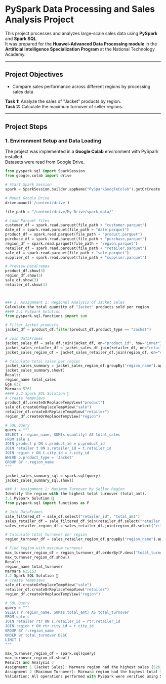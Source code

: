 # PySpark Data Processing and Sales Analysis Project 

This project processes and analyzes large-scale sales data using **PySpark** and **Spark SQL**.  
It was prepared for the **Huawei-Advanced Data Processing module** in the **Artificial Intelligence Specialization Program** at the National Technology Academy.

---

## Project Objectives

- Compare sales performance across different regions by processing sales data.

**Task 1:** Analyze the sales of "Jacket" products by region.  
**Task 2:** Calculate the maximum turnover of seller regions.

---

## Project Steps

### 1. Environment Setup and Data Loading

The project was implemented in a **Google Colab** environment with PySpark installed.  
Datasets were read from Google Drive.

```python
from pyspark.sql import SparkSession
from google.colab import drive

# Start Spark Session
spark = SparkSession.builder.appName("PySparkGoogleColab").getOrCreate()

# Mount Google Drive
drive.mount('/content/drive')

file_path = "/content/drive/My Drive/spark_data/"

# Load Parquet files
customer_df = spark.read.parquet(file_path + "customer.parquet")
date_df = spark.read.parquet(file_path + "date.parquet")
product_df = spark.read.parquet(file_path + "product.parquet")
purchase_df = spark.read.parquet(file_path + "purchase.parquet")
region_df = spark.read.parquet(file_path + "region.parquet")
retailer_df = spark.read.parquet(file_path + "retailer.parquet")
sale_df = spark.read.parquet(file_path + "sale.parquet")
supplier_df = spark.read.parquet(file_path + "supplier.parquet")

# Preview DataFrames
product_df.show(3)
region_df.show(3)
sale_df.show(3)
retailer_df.show(3)



### 2. Assignment 1: Regional Analysis of Jacket Sales
Calculate the total quantity of "Jacket" products sold per region.
#### 2.1 PySpark Solution 
from pyspark.sql.functions import sum

# Filter Jacket products
jacket_df = product_df.filter(product_df.product_type == "Jacket")

# Join DataFrames
jacket_sales_df = sale_df.join(jacket_df, on="product_id", how="inner")
jacket_sales_retailer_df = jacket_sales_df.join(retailer_df, on="retailer_id", how="inner")
jacket_sales_region_df = jacket_sales_retailer_df.join(region_df, on="city_id", how="inner")

# Calculate total sales per region
jacket_sales_summary = jacket_sales_region_df.groupBy("region_name").agg(sum("quantity").alias("total_sales"))
jacket_sales_summary.show()
Result:
region_name	total_sales
Ege	632
Marmara	5261
#### 2.2 Spark SQL Solution 💾
# Create TempViews
product_df.createOrReplaceTempView("product")
sale_df.createOrReplaceTempView("sale")
retailer_df.createOrReplaceTempView("retailer")
region_df.createOrReplaceTempView("region")

# SQL Query
query = """
SELECT r.region_name, SUM(s.quantity) AS total_sales
FROM sale s
JOIN product p ON s.product_id = p.product_id
JOIN retailer t ON s.retailer_id = t.retailer_id
JOIN region r ON t.city_id = r.city_id
WHERE p.product_type = 'Jacket'
GROUP BY r.region_name
"""

jacket_sales_summary_sql = spark.sql(query)
jacket_sales_summary_sql.show()

### 3. Assignment 2: Maximum Turnover by Seller Region
Identify the region with the highest total turnover (total_amt).
3.1 PySpark Solution 🐍
from pyspark.sql import functions as F

# Join DataFrames
sale_filtered_df = sale_df.select("retailer_id", "total_amt")
sales_retailer_df = sale_filtered_df.join(retailer_df.select("retailer_id", "city_id"), on="retailer_id", how="inner")
sales_retailer_region_df = sales_retailer_df.join(region_df.select("city_id", "region_name"), on="city_id", how="inner")

# Calculate total turnover per region
region_turnover_df = sales_retailer_region_df.groupBy("region_name").agg(F.sum("total_amt").alias("total_turnover"))

# Find region with maximum turnover
max_turnover_region_df = region_turnover_df.orderBy(F.desc("total_turnover")).limit(1)
max_turnover_region_df.show()
Result:
region_name	total_turnover
Marmara	635153
3.2 Spark SQL Solution 💾
# Create TempViews
sale_df.createOrReplaceTempView("sale")
retailer_df.createOrReplaceTempView("retailer")
region_df.createOrReplaceTempView("region")

# SQL Query
query = """
SELECT r.region_name, SUM(s.total_amt) AS total_turnover
FROM sale s
JOIN retailer rtr ON s.retailer_id = rtr.retailer_id
JOIN region r ON rtr.city_id = r.city_id
GROUP BY r.region_name
ORDER BY total_turnover DESC
LIMIT 1
"""

max_turnover_region_df = spark.sql(query)
max_turnover_region_df.show()
Results and Analysis 💡
Assignment 1 (Jacket Sales): Marmara region had the highest sales (5261 units), followed by Ege (632 units).
Assignment 2 (Maximum Turnover): Marmara region had the highest total turnover (635153).
Validation: All operations performed with PySpark were verified using Spark SQL queries.
